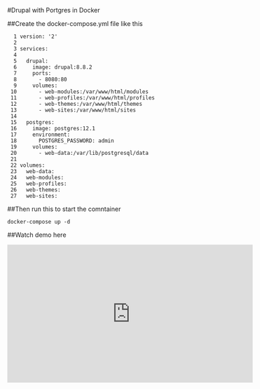 #Drupal with Portgres in Docker

##Create the docker-compose.yml file like this

```
  1 version: '2'
  2 
  3 services:
  4 
  5   drupal:
  6     image: drupal:8.8.2
  7     ports:
  8       - 8080:80
  9     volumes:
 10       - web-modules:/var/www/html/modules
 11       - web-profiles:/var/www/html/profiles
 12       - web-themes:/var/www/html/themes
 13       - web-sites:/var/www/html/sites
 14 
 15   postgres:
 16     image: postgres:12.1
 17     environment:
 18       POSTGRES_PASSWORD: admin
 19     volumes:
 20       - web-data:/var/lib/postgresql/data
 21 
 22 volumes:
 23   web-data:
 24   web-modules:
 25   web-profiles:
 26   web-themes:
 27   web-sites:
```

##Then run this to start the comntainer
```
docker-compose up -d
```

##Watch demo here

<iframe width="560" height="315"
src="https://youtu.be/KYgojRVmCf0" 
frameborder="0" 
allow="accelerometer; autoplay; encrypted-media; gyroscope; picture-in-picture" 
allowfullscreen></iframe>

